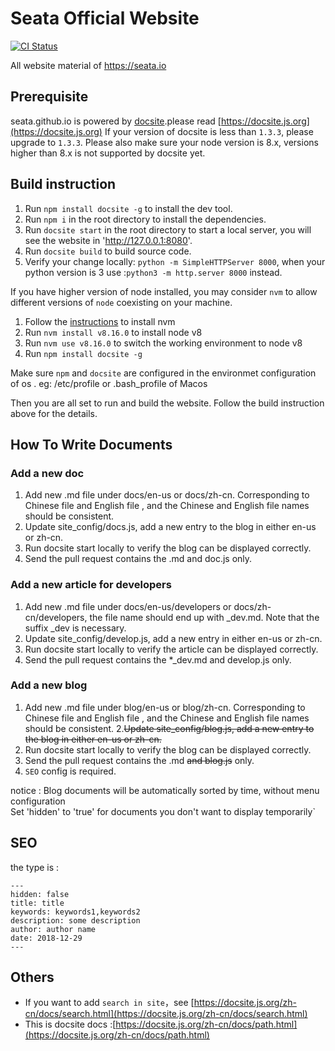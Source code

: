 # Seata Official Website

[![CI Status](https://github.com/seata/seata.github.io/workflows/CI/badge.svg)](https://github.com/seata/seata.github.io/actions)

All website material  of https://seata.io


## Prerequisite

seata.github.io is powered by [docsite](https://github.com/txd-team/docsite).please read [https://docsite.js.org](https://docsite.js.org) 
If your version of docsite is less than `1.3.3`, please upgrade to `1.3.3`.
Please also make sure your node version is 8.x, versions higher than 8.x is not supported by docsite yet.

## Build instruction

1. Run `npm install docsite -g` to install the dev tool.
2. Run `npm i` in the root directory to install the dependencies.
3. Run `docsite start` in the root directory to start a local server, you will see the website in 'http://127.0.0.1:8080'.
4. Run `docsite build` to build source code.
5. Verify your change locally: `python -m SimpleHTTPServer 8000`, when your python version is 3 use :`python3 -m http.server 8000` instead.

If you have higher version of node installed, you may consider `nvm` to allow different versions of `node` coexisting on your machine.

1. Follow the [instructions](http://nvm.sh) to install nvm
2. Run `nvm install v8.16.0` to install node v8
3. Run `nvm use v8.16.0` to switch the working environment to node v8
4. Run `npm install docsite -g`

Make sure `npm` and `docsite` are configured in the environmet configuration of os . eg: /etc/profile or .bash_profile of Macos

Then you are all set to run and build the website. Follow the build instruction above for the details.


## How To Write Documents

### Add a new doc
 
1. Add new .md file under docs/en-us or docs/zh-cn. Corresponding to Chinese file and English file , and the Chinese and English file names should be consistent.
2. Update site_config/docs.js, add a new entry to the blog in either en-us or zh-cn.
3. Run docsite start locally to verify the blog can be displayed correctly.
4. Send the pull request contains the .md and doc.js only.

### Add a new article for developers

1. Add new .md file under docs/en-us/developers or docs/zh-cn/developers, the file name should end up with _dev.md. Note that the suffix _dev is necessary.
2. Update site_config/develop.js, add a new entry in either en-us or zh-cn.
3. Run docsite start locally to verify the article can be displayed correctly.
4. Send the pull request contains the *_dev.md and develop.js only.

### Add a new blog

1. Add new .md file under blog/en-us or blog/zh-cn. Corresponding to Chinese file and English file , and the Chinese and English file names should be consistent.
2.~~Update site_config/blog.js, add a new entry to the blog in either en-us or zh-cn.~~
3. Run docsite start locally to verify the blog can be displayed correctly.
4. Send the pull request contains the .md ~~and blog.js~~ only.
5. `SEO` config is required.

notice : Blog documents will be automatically sorted by time, without menu configuration         
Set 'hidden' to 'true' for documents you don't want to display temporarily`

## SEO

the type is :
```
---
hidden: false
title: title
keywords: keywords1,keywords2
description: some description
author: author name
date: 2018-12-29
---
```

## Others

+ If you want to add `search in site`，see [https://docsite.js.org/zh-cn/docs/search.html](https://docsite.js.org/zh-cn/docs/search.html)
+ This is docsite docs :[https://docsite.js.org/zh-cn/docs/path.html](https://docsite.js.org/zh-cn/docs/path.html)



